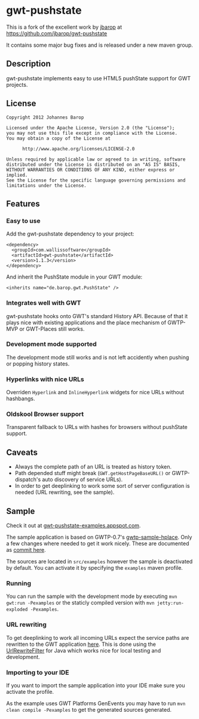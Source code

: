 # gwt-pushstate

This is a fork of the excellent work by [jbarop](https://github.com/jbarop/) at https://github.com/jbarop/gwt-pushstate

It contains some major bug fixes and is released under a new maven group.


## Description

gwt-pushstate implements easy to use HTML5 pushState support for GWT projects.


## License

    Copyright 2012 Johannes Barop
    
    Licensed under the Apache License, Version 2.0 (the "License");
    you may not use this file except in compliance with the License.
    You may obtain a copy of the License at
    
          http://www.apache.org/licenses/LICENSE-2.0
    
    Unless required by applicable law or agreed to in writing, software
    distributed under the License is distributed on an "AS IS" BASIS,
    WITHOUT WARRANTIES OR CONDITIONS OF ANY KIND, either express or implied.
    See the License for the specific language governing permissions and
    limitations under the License.


## Features

### Easy to use

Add the gwt-pushstate dependency to your project:

    <dependency>
      <groupId>com.wallissoftware</groupId>
      <artifactId>gwt-pushstate</artifactId>
      <version>1.1.3</version>
    </dependency>

And inherit the PushState module in your GWT module:

    <inherits name="de.barop.gwt.PushState" />


### Integrates well with GWT

gwt-pushstate hooks onto GWT's standard History API. Because of that it plays nice with existing applications and the place mechanism of GWTP-MVP or GWT-Places still works.


### Development mode supported

The development mode still works and is not left accidently when pushing or popping history states.


### Hyperlinks with nice URLs

Overriden ``Hyperlink`` and ``InlineHyperlink`` widgets for nice URLs without hashbangs.


### Oldskool Browser support

Transparent fallback to URLs with hashes for browsers without pushState support.


## Caveats

* Always the complete path of an URL is treated as history token.
* Path depended stuff might break (``GWT.getHostPageBaseURL()`` or GWTP-dispatch's auto discovery of service URLs).
* In order to get deeplinking to work some sort of server configuration is needed (URL rewriting, see the sample).


## Sample

Check it out at [gwt-pushstate-examples.appspot.com](http://gwt-pushstate-examples.appspot.com).

The sample application is based on GWTP-0.7's [gwtp-sample-hplace](https://github.com/ArcBees/GWTP/tree/391aaa1cfdee94564ab1a6438b482054e076a84c/gwtp-samples/gwtp-sample-hplace). Only a few changes where needed to get it work nicely. These are documented as [commit here](https://github.com/jbarop/gwt-pushstate/commit/a3d278b2fae71adc4ea7fb22c5eb121ada36b644).

The sources are located in ``src/examples`` however the sample is deactivated by default. You can activate it by specifying the ``examples`` maven profile.


### Running

You can run the sample with the development mode by executing ``mvn gwt:run -Pexamples`` or the staticly compiled version with ``mvn jetty:run-exploded -Pexamples``.


### URL rewriting

To get deeplinking to work all incoming URLs expect the service paths are rewritten to the GWT application [here](https://github.com/jbarop/gwt-pushstate/blob/master/src/examples/webapp/WEB-INF/urlrewrite.xml). This is done using the [UrlRewriteFilter](http://tuckey.org/urlrewrite/) for Java which works nice for local testing and development.


### Importing to your IDE

If you want to import the sample application into your IDE make sure you activate the profile.

As the example uses GWT Platforms GenEvents you may have to run ``mvn clean compile -Pexamples`` to get the generated sources generated.
